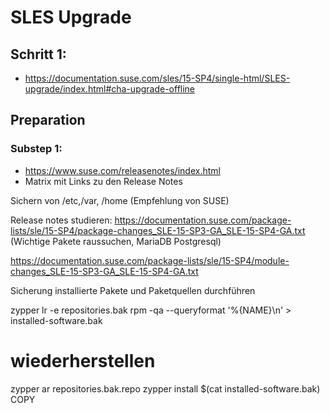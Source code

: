 # SLES Upgrade 

## Schritt 1:

  * https://documentation.suse.com/sles/15-SP4/single-html/SLES-upgrade/index.html#cha-upgrade-offline

## Preparation 

### Substep 1:

* https://www.suse.com/releasenotes/index.html
* Matrix mit Links zu den Release Notes



Sichern von /etc,/var, /home 
(Empfehlung von SUSE)

Release notes studieren:
https://documentation.suse.com/package-lists/sle/15-SP4/package-changes_SLE-15-SP3-GA_SLE-15-SP4-GA.txt
(Wichtige Pakete raussuchen, MariaDB Postgresql)

https://documentation.suse.com/package-lists/sle/15-SP4/module-changes_SLE-15-SP3-GA_SLE-15-SP4-GA.txt


Sicherung installierte Pakete und Paketquellen durchführen

 zypper lr -e repositories.bak
rpm -qa --queryformat '%{NAME}\n' >
     installed-software.bak
# wiederherstellen
zypper ar repositories.bak.repo
zypper install $(cat installed-software.bak)
COPY
